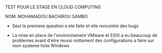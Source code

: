 TEST POUR LE STAGE EN CLOUD COMPUTING

NOM: MOHAMADOU BACHIROU SAMBO

- Seul la premiere question a ete faite et elle rencontre des bugs

- La mise en place de l'environnement VMware et ESIX a eu beaucoup de problemes avant d'etre reussi nottament des configurations a faire sur mon systeme hote Windows
